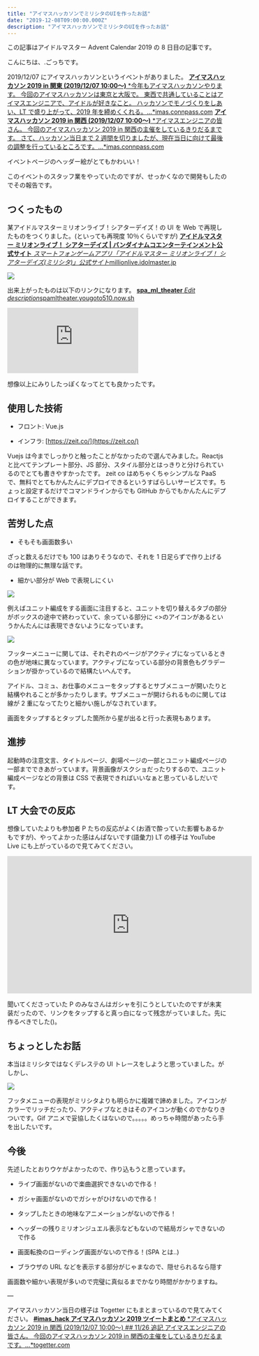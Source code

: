 ```yaml
---
title: "アイマスハッカソンでミリシタのUIを作ったお話"
date: "2019-12-08T09:00:00.000Z"
description: "アイマスハッカソンでミリシタのUIを作ったお話"
---
```


この記事はアイドルマスター Advent Calendar 2019 の 8 日目の記事です。

こんにちは、.ごっちです。

2019/12/07 にアイマスハッカソンというイベントがありました。
[**アイマスハッカソン 2019 in 関東 (2019/12/07 10:00〜)**
*今年もアイマスハッカソンやります。 今回のアイマスハッカソンは東京と大阪で。 東西で共通していることはアイマスエンジニアで、アイドルが好きなこと。 ハッカソンでモノづくりをしあい、LT で盛り上がって、2019 年を締めくくれる。…*imas.connpass.com](https://imas.connpass.com/event/151789/)
[**アイマスハッカソン 2019 in 関西 (2019/12/07 10:00〜)**
*アイマスエンジニアの皆さん。 今回のアイマスハッカソン 2019 in 関西の主催をしているきりだるまです。 さて、ハッカソン当日まで 2 週間を切りましたが、現在当日に向けて最後の調整を行っているところです。…*imas.connpass.com](https://imas.connpass.com/event/154962/)

イベントページのヘッダー絵がとてもかわいい！

このイベントのスタッフ業をやっていたのですが、せっかくなので開発もしたのでその報告です。

## つくったもの

某アイドルマスターミリオンライブ！シアターデイズ！の UI を Web で再現したものをつくりました。(といっても再現度 10％くらいですが)
[**アイドルマスター ミリオンライブ！ シアターデイズ | バンダイナムコエンターテインメント公式サイト**
*スマートフォンゲームアプリ「アイドルマスター ミリオンライブ！ シアターデイズ(ミリシタ)」公式サイト*millionlive.idolmaster.jp](https://millionlive.idolmaster.jp/theaterdays/)

![](https://cdn-images-1.medium.com/max/5920/1*8z_2qYExhfZ4WkSywa_PqA.png)

出来上がったものは以下のリンクになります。
[**spa_ml_theater**
*Edit description*spamltheater.yougoto510.now.sh](https://spamltheater.yougoto510.now.sh/)

<iframe src="https://medium.com/media/5fdeb5dc5d2ac55991f983539cc2b638" frameborder=0></iframe>

想像以上にみりしたっぽくなってとても良かったです。

## 使用した技術

- フロント: Vue.js

- インフラ: [https://zeit.co/](https://zeit.co/)

Vuejs は今までしっかりと触ったことがなかったので選んでみました。Reactjs と比べてテンプレート部分、JS 部分、スタイル部分とはっきりと分けられているのでとても書きやすかったです。
zeit co はめちゃくちゃシンプルな PaaS で、無料でとてもかんたんにデプロイできるというすばらしいサービスです。ちょっと設定するだけでコマンドラインからでも GitHub からでもかんたんにデプロイすることができます。

## 苦労した点

- そもそも画面数多い

ざっと数えるだけでも 100 はありそうなので、それを 1 日足らずで作り上げるのは物理的に無理な話です。

- 細かい部分が Web で表現しにくい

![](https://cdn-images-1.medium.com/max/5920/1*5zUKoz4JcI7HscTU9z-gBw.png)

例えばユニット編成をする画面に注目すると、ユニットを切り替えるタブの部分がボックスの途中で終わっていて、余っている部分に <>のアイコンがあるというかんたんには表現できないようになっています。

![](https://cdn-images-1.medium.com/max/5920/1*_53X3fWkfPLVRjKiASyXmQ.png)

フッターメニューに関しては、それぞれのページがアクティブになっているときの色が地味に異なっています。アクティブになっている部分の背景色もグラデーションが掛かっているので結構たいへんです。

アイドル、コミュ、お仕事のメニューをタップするとサブメニューが開いたりと結構やれることが多かったりします。サブメニューが開けられるものに関しては線が 2 重になってたりと細かい施しがなされています。

画面をタップするとタップした箇所から星が出ると行った表現もあります。

## 進捗

起動時の注意文言、タイトルページ、劇場ページの一部とユニット編成ページの一部までできあがっています。背景画像がスクショだったりするので、ユニット編成ページなどの背景は CSS で表現できればいいなぁと思っているしだいです。

## LT 大会での反応

想像していたよりも参加者 P たちの反応がよく(お酒で酔っていた影響もあるかもですが)、やってよかった感はんぱないです(語彙力)
LT の様子は YouTube Live にも上がっているので見てみてください。

<center><iframe width="560" height="315" src="https://www.youtube.com/embed/SMEKvULOnvc" frameborder="0" allowfullscreen></iframe></center>

聞いてくださっていた P のみなさんはガシャを引こうとしていたのですが未実装だったので、リンクをタップすると真っ白になって残念がっていました。先に作るべきでした()。

## ちょっとしたお話

本当はミリシタではなくデレステの UI トレースをしようと思っていました。がしかし、

![](https://cdn-images-1.medium.com/max/5920/1*bK4ATWeT9Zs5gXhce7Ovkw.png)

フッタメニューの表現がミリシタよりも明らかに複雑で諦めました。アイコンがカラーでリッチだったり、アクティブなときはそのアイコンが動くのでかなりきついです。Gif アニメで妥協したくはないので。。。。。めっちゃ時間があったら手を出したいです。

## 今後

先述したとおりウケがよかったので、作り込もうと思っています。

- ライブ画面がないので楽曲選択できないので作る！

- ガシャ画面がないのでガシャがひけないので作る！

- タップしたときの地味なアニメーションがないので作る！

- ヘッダーの残りミリオンジュエル表示などもないので結局ガシャできないので作る

- 画面転換のローディング画面がないので作る！(SPA とは..)

- ブラウザの URL などを表示する部分がじゃまなので、隠せられるなら隠す

画面数や細かい表現が多いので完璧に真似るまでかなり時間がかかりますね。

—

アイマスハッカソン当日の様子は Togetter にもまとまっているので見てみてください。
[**#imas_hack アイマスハッカソン 2019 ツイートまとめ**
*アイマスハッカソン 2019 in 関西 (2019/12/07 10:00〜) ## 11/26 追記 アイマスエンジニアの皆さん。 今回のアイマスハッカソン 2019 in 関西の主催をしているきりだるまです。…*togetter.com](https://togetter.com/li/1440209)
